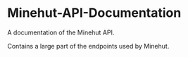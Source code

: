 # Minehut-API-Documentation
A documentation of the Minehut API.

Contains a large part of the endpoints used by Minehut.
